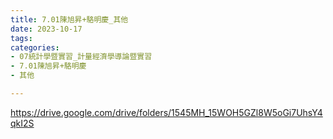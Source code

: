 ```yaml
---
title: 7.01陳旭昇+駱明慶_其他
date: 2023-10-17
tags: 
categories:
- 07統計學暨實習_計量經濟學導論暨實習
- 7.01陳旭昇+駱明慶
- 其他

---
```

https://drive.google.com/drive/folders/1545MH_15WOH5GZl8W5oGi7UhsY4qkI2S
